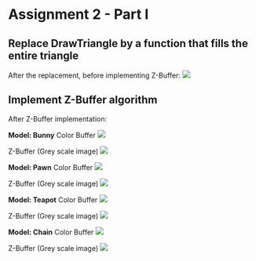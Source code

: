 # Assignment 2 - Part I

## Replace DrawTriangle by a function that fills the entire triangle
After the replacement, before implementing Z-Buffer:
![](https://i.ibb.co/6vQCPcF/IMG2.png)

## Implement Z-Buffer algorithm
After Z-Buffer implementation:

**Model: Bunny**
Color Buffer
![](https://i.ibb.co/LgQkKtB/IMG1.png)

Z-Buffer (Grey scale image)
![](https://i.ibb.co/DCZzcLt/IMG2.png)

**Model: Pawn**
Color Buffer
![](https://i.ibb.co/TM1Vstn/IMG3.png)

Z-Buffer (Grey scale image)
![](https://i.ibb.co/mF65yMt/IMG4.png)

**Model: Teapot**
Color Buffer
![](https://i.ibb.co/khjvkDg/IMG5.png)

Z-Buffer (Grey scale image)
![](https://i.ibb.co/g47cvxc/IMG6.png)

**Model: Chain**
Color Buffer
![](https://i.ibb.co/gmVh4RL/IMG7.png)

Z-Buffer (Grey scale image)
![](https://i.ibb.co/X2Sq1Hn/IMG8.png)
